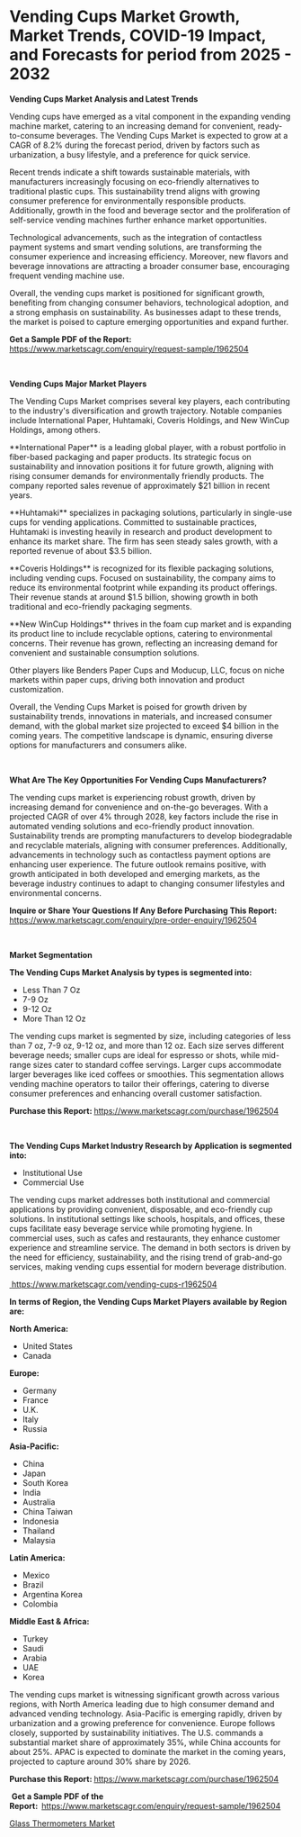<p><h1>Vending Cups Market Growth, Market Trends, COVID-19 Impact, and Forecasts for period from 2025 - 2032</h1></p><p><strong>Vending Cups Market Analysis and Latest Trends</strong></p>
<p><p>Vending cups have emerged as a vital component in the expanding vending machine market, catering to an increasing demand for convenient, ready-to-consume beverages. The Vending Cups Market is expected to grow at a CAGR of 8.2% during the forecast period, driven by factors such as urbanization, a busy lifestyle, and a preference for quick service. </p><p>Recent trends indicate a shift towards sustainable materials, with manufacturers increasingly focusing on eco-friendly alternatives to traditional plastic cups. This sustainability trend aligns with growing consumer preference for environmentally responsible products. Additionally, growth in the food and beverage sector and the proliferation of self-service vending machines further enhance market opportunities.</p><p>Technological advancements, such as the integration of contactless payment systems and smart vending solutions, are transforming the consumer experience and increasing efficiency. Moreover, new flavors and beverage innovations are attracting a broader consumer base, encouraging frequent vending machine use.</p><p>Overall, the vending cups market is positioned for significant growth, benefiting from changing consumer behaviors, technological adoption, and a strong emphasis on sustainability. As businesses adapt to these trends, the market is poised to capture emerging opportunities and expand further.</p></p>
<p><strong>Get a Sample PDF of the Report:&nbsp;</strong> <a href="https://www.marketscagr.com/enquiry/request-sample/1962504?utm_campaign=2187&utm_medium=2&utm_source=Github&utm_content=ia&utm_term=05042025&utm_id=vending-cups">https://www.marketscagr.com/enquiry/request-sample/1962504</a></p>
<p>&nbsp;</p>
<p><strong>Vending Cups Major Market Players</strong></p>
<p><p>The Vending Cups Market comprises several key players, each contributing to the industry's diversification and growth trajectory. Notable companies include International Paper, Huhtamaki, Coveris Holdings, and New WinCup Holdings, among others. </p><p>**International Paper** is a leading global player, with a robust portfolio in fiber-based packaging and paper products. Its strategic focus on sustainability and innovation positions it for future growth, aligning with rising consumer demands for environmentally friendly products. The company reported sales revenue of approximately $21 billion in recent years.</p><p>**Huhtamaki** specializes in packaging solutions, particularly in single-use cups for vending applications. Committed to sustainable practices, Huhtamaki is investing heavily in research and product development to enhance its market share. The firm has seen steady sales growth, with a reported revenue of about $3.5 billion.</p><p>**Coveris Holdings** is recognized for its flexible packaging solutions, including vending cups. Focused on sustainability, the company aims to reduce its environmental footprint while expanding its product offerings. Their revenue stands at around $1.5 billion, showing growth in both traditional and eco-friendly packaging segments.</p><p>**New WinCup Holdings** thrives in the foam cup market and is expanding its product line to include recyclable options, catering to environmental concerns. Their revenue has grown, reflecting an increasing demand for convenient and sustainable consumption solutions.</p><p>Other players like Benders Paper Cups and Moducup, LLC, focus on niche markets within paper cups, driving both innovation and product customization.</p><p>Overall, the Vending Cups Market is poised for growth driven by sustainability trends, innovations in materials, and increased consumer demand, with the global market size projected to exceed $4 billion in the coming years. The competitive landscape is dynamic, ensuring diverse options for manufacturers and consumers alike.</p></p>
<p>&nbsp;</p>
<p><strong>What Are The Key Opportunities For Vending Cups Manufacturers?</strong></p>
<p><p>The vending cups market is experiencing robust growth, driven by increasing demand for convenience and on-the-go beverages. With a projected CAGR of over 4% through 2028, key factors include the rise in automated vending solutions and eco-friendly product innovation. Sustainability trends are prompting manufacturers to develop biodegradable and recyclable materials, aligning with consumer preferences. Additionally, advancements in technology such as contactless payment options are enhancing user experience. The future outlook remains positive, with growth anticipated in both developed and emerging markets, as the beverage industry continues to adapt to changing consumer lifestyles and environmental concerns.</p></p>
<p><strong>Inquire or Share Your Questions If Any Before Purchasing This Report:</strong> <a href="https://www.marketscagr.com/enquiry/pre-order-enquiry/1962504?utm_campaign=2187&utm_medium=2&utm_source=Github&utm_content=ia&utm_term=05042025&utm_id=vending-cups">https://www.marketscagr.com/enquiry/pre-order-enquiry/1962504</a></p>
<p>&nbsp;</p>
<p><strong>Market Segmentation</strong></p>
<p><strong>The Vending Cups Market Analysis by types is segmented into:</strong></p>
<p><ul><li>Less Than 7 Oz</li><li>7-9 Oz</li><li>9-12 Oz</li><li>More Than 12 Oz</li></ul></p>
<p><p>The vending cups market is segmented by size, including categories of less than 7 oz, 7-9 oz, 9-12 oz, and more than 12 oz. Each size serves different beverage needs; smaller cups are ideal for espresso or shots, while mid-range sizes cater to standard coffee servings. Larger cups accommodate larger beverages like iced coffees or smoothies. This segmentation allows vending machine operators to tailor their offerings, catering to diverse consumer preferences and enhancing overall customer satisfaction.</p></p>
<p><strong>Purchase this Report:&nbsp;</strong><a href="https://www.marketscagr.com/purchase/1962504?utm_campaign=2187&utm_medium=2&utm_source=Github&utm_content=ia&utm_term=05042025&utm_id=vending-cups">https://www.marketscagr.com/purchase/1962504</a></p>
<p>&nbsp;</p>
<p><strong>The Vending Cups Market Industry Research by Application is segmented into:</strong></p>
<p><ul><li>Institutional Use</li><li>Commercial Use</li></ul></p>
<p><p>The vending cups market addresses both institutional and commercial applications by providing convenient, disposable, and eco-friendly cup solutions. In institutional settings like schools, hospitals, and offices, these cups facilitate easy beverage service while promoting hygiene. In commercial uses, such as cafes and restaurants, they enhance customer experience and streamline service. The demand in both sectors is driven by the need for efficiency, sustainability, and the rising trend of grab-and-go services, making vending cups essential for modern beverage distribution.</p></p>
<p><a href="https://www.marketscagr.com/vending-cups-r1962504?utm_campaign=2187&utm_medium=2&utm_source=Github&utm_content=ia&utm_term=05042025&utm_id=vending-cups">&nbsp;https://www.marketscagr.com/vending-cups-r1962504</a></p>
<p><strong>In terms of Region, the Vending Cups Market Players available by Region are:</strong></p>
<p>
    <p> <strong> North America: </strong>
        <ul>
            <li>United States</li>
            <li>Canada</li>
        </ul>
        </p> 
    <p> <strong> Europe: </strong>
        <ul>
            <li>Germany</li>
            <li>France</li>
            <li>U.K.</li>
            <li>Italy</li>
            <li>Russia</li>
        </ul>
        </p> 
    <p> <strong> Asia-Pacific: </strong>
        <ul>
            <li>China</li>
            <li>Japan</li>
            <li>South Korea</li>
            <li>India</li>
            <li>Australia</li>
            <li>China Taiwan</li>
            <li>Indonesia</li>
            <li>Thailand</li>
            <li>Malaysia</li>
        </ul>
        </p> 
    <p> <strong> Latin America: </strong>
        <ul>
            <li>Mexico</li>
            <li>Brazil</li>
            <li>Argentina Korea</li>
            <li>Colombia</li>
        </ul>
        </p> 
    <p> <strong> Middle East & Africa: </strong>
        <ul>
            <li>Turkey</li>
            <li>Saudi</li>
            <li>Arabia</li>
            <li>UAE</li>
            <li>Korea</li>
        </ul>
    </p>
    </p>
<p><p>The vending cups market is witnessing significant growth across various regions, with North America leading due to high consumer demand and advanced vending technology. Asia-Pacific is emerging rapidly, driven by urbanization and a growing preference for convenience. Europe follows closely, supported by sustainability initiatives. The U.S. commands a substantial market share of approximately 35%, while China accounts for about 25%. APAC is expected to dominate the market in the coming years, projected to capture around 30% share by 2026.</p></p>
<p><strong>Purchase this Report: </strong><a href="https://www.marketscagr.com/purchase/1962504?utm_campaign=2187&utm_medium=2&utm_source=Github&utm_content=ia&utm_term=05042025&utm_id=vending-cups">https://www.marketscagr.com/purchase/1962504</a></p>
<p>&nbsp;<strong>Get a Sample PDF of the Report:&nbsp;&nbsp;</strong><a href="https://www.marketscagr.com/enquiry/request-sample/1962504?utm_campaign=2187&utm_medium=2&utm_source=Github&utm_content=ia&utm_term=05042025&utm_id=vending-cups">https://www.marketscagr.com/enquiry/request-sample/1962504</a></p>
<p><strong></strong></p>
<p><p><a href="https://github.com/mauripalmi/Market-Research-Report-List-6/blob/main/glass-thermometers-market.md?utm_campaign=2187&utm_medium=2&utm_source=Github&utm_content=ia&utm_term=05042025&utm_id=vending-cups">Glass Thermometers Market</a></p></p>